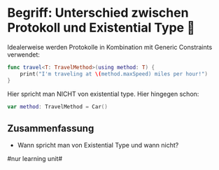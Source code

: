 # Begriff: Unterschied zwischen Protokoll und Existential Type 📄

Idealerweise werden Protokolle in Kombination mit Generic Constraints verwendet:

```swift
func travel<T: TravelMethod>(using method: T) {
    print("I'm traveling at \(method.maxSpeed) miles per hour!")
}
```

Hier spricht man NICHT von existential type. Hier hingegen schon:


```swift
var method: TravelMethod = Car()
```

## Zusammenfassung
- Wann spricht man von Existential Type und wann nicht?


#nur learning unit#